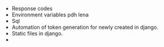 - Response codes
-  Environment variables pdh lena
- Sql
- Automation of token generation for newly created in django.
- Static files in django.
- 